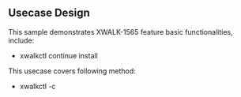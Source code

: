 ## Usecase Design

This sample demonstrates XWALK-1565 feature basic functionalities, include:
 
* xwalkctl continue install

This usecase covers following method:

* xwalkctl -c
